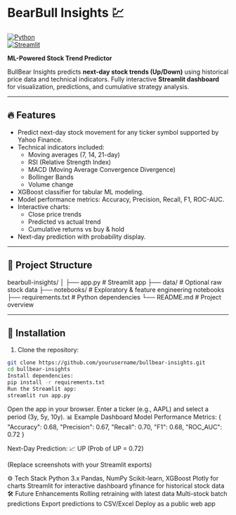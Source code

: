 # BearBull Insights 💹

[![Python](https://img.shields.io/badge/Python-3.x-blue)](https://www.python.org/)  
[![Streamlit](https://img.shields.io/badge/Streamlit-App-green)](https://streamlit.io/)  

**ML-Powered Stock Trend Predictor**  

BullBear Insights predicts **next-day stock trends (Up/Down)** using historical price data and technical indicators. Fully interactive **Streamlit dashboard** for visualization, predictions, and cumulative strategy analysis.

---

## 🔥 Features

- Predict next-day stock movement for any ticker symbol supported by Yahoo Finance.  
- Technical indicators included:
  - Moving averages (7, 14, 21-day)  
  - RSI (Relative Strength Index)  
  - MACD (Moving Average Convergence Divergence)  
  - Bollinger Bands  
  - Volume change  
- XGBoost classifier for tabular ML modeling.  
- Model performance metrics: Accuracy, Precision, Recall, F1, ROC-AUC.  
- Interactive charts:  
  - Close price trends  
  - Predicted vs actual trend  
  - Cumulative returns vs buy & hold  
- Next-day prediction with probability display.  

---

## 📂 Project Structure

bearbull-insights/
│
├── app.py # Streamlit app
├── data/ # Optional raw stock data
├── notebooks/ # Exploratory & feature engineering notebooks
├── requirements.txt # Python dependencies
└── README.md # Project overview

---

## 🚀 Installation

1. Clone the repository:

```bash
git clone https://github.com/yourusername/bullbear-insights.git
cd bullbear-insights
Install dependencies:
pip install -r requirements.txt
Run the Streamlit app:
streamlit run app.py
```
Open the app in your browser. Enter a ticker (e.g., AAPL) and select a period (3y, 5y, 10y).
📊 Example Dashboard
Model Performance Metrics:
{
  "Accuracy": 0.68,
  "Precision": 0.67,
  "Recall": 0.70,
  "F1": 0.68,
  "ROC_AUC": 0.72
}


Next-Day Prediction:
📈 UP (Prob of UP = 0.72)

(Replace screenshots with your Streamlit exports)

⚙️ Tech Stack
Python 3.x
Pandas, NumPy
Scikit-learn, XGBoost
Plotly for charts
Streamlit for interactive dashboard
yfinance for historical stock data
🛠️ Future Enhancements
Rolling retraining with latest data
Multi-stock batch predictions
Export predictions to CSV/Excel
Deploy as a public web app
